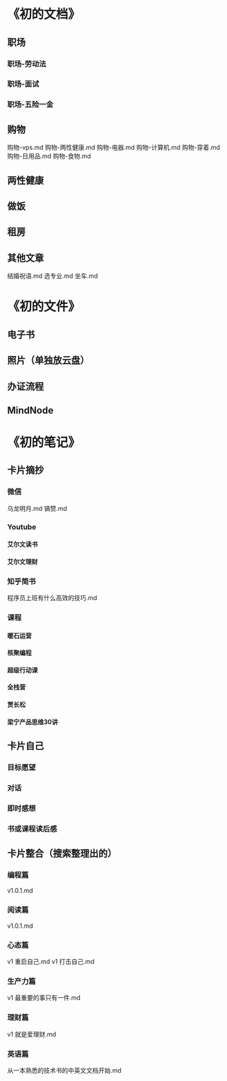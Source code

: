 # 《初的文档》
## 职场
### 职场-劳动法
### 职场-面试
### 职场-五险一金

## 购物
购物-vps.md
购物-两性健康.md
购物-电器.md
购物-计算机.md
购物-穿着.md
购物-日用品.md
购物-食物.md

## 两性健康
## 做饭
## 租房
## 其他文章
结婚祝语.md
选专业.md
坐车.md


# 《初的文件》
## 电子书
## 照片（单独放云盘）
## 办证流程
## MindNode


# 《初的笔记》
## 卡片摘抄
### 微信
乌龙明月.md
镐赞.md
### Youtube
#### 艾尔文读书
#### 艾尔文理财
### 知乎简书
程序员上班有什么高效的技巧.md
### 课程
#### 暖石运营
#### 核聚编程
#### 超级行动课
#### 全栈营
#### 贾长松
#### 梁宁产品思维30讲

## 卡片自己
### 目标愿望
### 对话
### 即时感想
### 书或课程读后感

## 卡片整合（搜索整理出的）
### 编程篇
v1.0.1.md
### 阅读篇
v1.0.1.md
### 心态篇
v1 重启自己.md
v1 打击自己.md
### 生产力篇
v1 最重要的事只有一件.md
### 理财篇
v1 就是爱理财.md
### 英语篇
从一本熟悉的技术书的中英文文档开始.md
